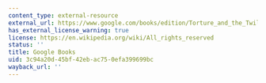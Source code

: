 ```yaml
---
content_type: external-resource
external_url: https://www.google.com/books/edition/Torture_and_the_Twilight_of_Empire/ZuFKDQAAQBAJ?hl=en&gbpv=1
has_external_license_warning: true
license: https://en.wikipedia.org/wiki/All_rights_reserved
status: ''
title: Google Books
uid: 3c94a20d-45bf-42eb-ac75-0efa399699bc
wayback_url: ''
---
```

